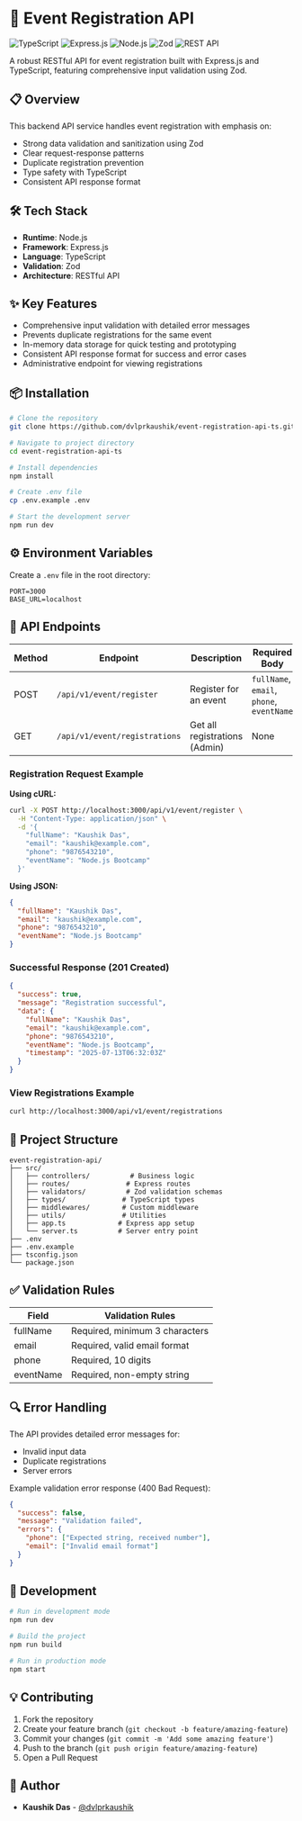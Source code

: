 # 🚀 Event Registration API

![TypeScript](https://img.shields.io/badge/TypeScript-007ACC?style=for-the-badge&logo=typescript&logoColor=white)
![Express.js](https://img.shields.io/badge/Express.js-000000?style=for-the-badge&logo=express&logoColor=white)
![Node.js](https://img.shields.io/badge/Node.js-339933?style=for-the-badge&logo=nodedotjs&logoColor=white)
![Zod](https://img.shields.io/badge/Zod-3E67B1?style=for-the-badge&logo=zod&logoColor=white)
![REST API](https://img.shields.io/badge/REST%20API-FF6C37?style=for-the-badge&logo=postman&logoColor=white)

A robust RESTful API for event registration built with Express.js and TypeScript, featuring comprehensive input validation using Zod.

## 📋 Overview

This backend API service handles event registration with emphasis on:
- Strong data validation and sanitization using Zod
- Clear request-response patterns
- Duplicate registration prevention
- Type safety with TypeScript
- Consistent API response format

## 🛠️ Tech Stack

- **Runtime**: Node.js
- **Framework**: Express.js
- **Language**: TypeScript
- **Validation**: Zod
- **Architecture**: RESTful API

## ✨ Key Features

- Comprehensive input validation with detailed error messages
- Prevents duplicate registrations for the same event
- In-memory data storage for quick testing and prototyping
- Consistent API response format for success and error cases
- Administrative endpoint for viewing registrations

## 📦 Installation

```bash
# Clone the repository
git clone https://github.com/dvlprkaushik/event-registration-api-ts.git

# Navigate to project directory
cd event-registration-api-ts

# Install dependencies
npm install

# Create .env file
cp .env.example .env

# Start the development server
npm run dev
```

## ⚙️ Environment Variables

Create a `.env` file in the root directory:

```env
PORT=3000
BASE_URL=localhost
```

## 🔌 API Endpoints

| Method | Endpoint | Description | Required Body |
|--------|----------|-------------|--------------|
| POST | `/api/v1/event/register` | Register for an event | `fullName`, `email`, `phone`, `eventName` |
| GET | `/api/v1/event/registrations` | Get all registrations (Admin) | None |

### Registration Request Example

**Using cURL:**
```bash
curl -X POST http://localhost:3000/api/v1/event/register \
  -H "Content-Type: application/json" \
  -d '{
    "fullName": "Kaushik Das",
    "email": "kaushik@example.com",
    "phone": "9876543210",
    "eventName": "Node.js Bootcamp"
  }'
```

**Using JSON:**
```json
{
  "fullName": "Kaushik Das",
  "email": "kaushik@example.com",
  "phone": "9876543210",
  "eventName": "Node.js Bootcamp"
}
```

### Successful Response (201 Created)

```json
{
  "success": true,
  "message": "Registration successful",
  "data": {
    "fullName": "Kaushik Das",
    "email": "kaushik@example.com",
    "phone": "9876543210",
    "eventName": "Node.js Bootcamp",
    "timestamp": "2025-07-13T06:32:03Z"
  }
}
```

### View Registrations Example

```bash
curl http://localhost:3000/api/v1/event/registrations
```

## 📁 Project Structure

```
event-registration-api/
├── src/
│   ├── controllers/          # Business logic
│   ├── routes/              # Express routes
│   ├── validators/          # Zod validation schemas
│   ├── types/              # TypeScript types
│   ├── middlewares/        # Custom middleware
│   ├── utils/              # Utilities
│   ├── app.ts             # Express app setup
│   └── server.ts          # Server entry point
├── .env
├── .env.example
├── tsconfig.json
└── package.json
```

## ✅ Validation Rules

| Field | Validation Rules |
|-------|-----------------|
| fullName | Required, minimum 3 characters |
| email | Required, valid email format |
| phone | Required, 10 digits |
| eventName | Required, non-empty string |

## 🔍 Error Handling

The API provides detailed error messages for:
- Invalid input data
- Duplicate registrations
- Server errors

Example validation error response (400 Bad Request):

```json
{
  "success": false,
  "message": "Validation failed",
  "errors": {
    "phone": ["Expected string, received number"],
    "email": ["Invalid email format"]
  }
}
```

## 🧪 Development

```bash
# Run in development mode
npm run dev

# Build the project
npm run build

# Run in production mode
npm start
```

## 💡 Contributing

1. Fork the repository
2. Create your feature branch (`git checkout -b feature/amazing-feature`)
3. Commit your changes (`git commit -m 'Add some amazing feature'`)
4. Push to the branch (`git push origin feature/amazing-feature`)
5. Open a Pull Request

## 👥 Author

- **Kaushik Das** - [@dvlprkaushik](https://github.com/dvlprkaushik)